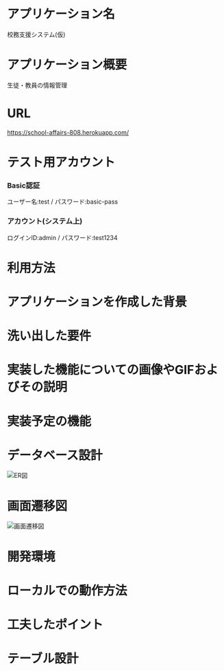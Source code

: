 # アプリケーション名
校務支援システム(仮)

# アプリケーション概要
生徒・教員の情報管理

# URL
https://school-affairs-808.herokuapp.com/

# テスト用アカウント
### Basic認証
ユーザー名:test / パスワード:basic-pass

### アカウント(システム上)
ログインID:admin / パスワード:test1234

# 利用方法

# アプリケーションを作成した背景

# 洗い出した要件

# 実装した機能についての画像やGIFおよびその説明

# 実装予定の機能

# データベース設計
![ER図](https://user-images.githubusercontent.com/96673523/172152773-8939535e-b1c9-432f-949a-071da805a34c.png)

# 画面遷移図
![画面遷移図](https://user-images.githubusercontent.com/96673523/172152902-530c0c9f-56cd-4861-acdf-c649a821762e.png)

# 開発環境

# ローカルでの動作方法

# 工夫したポイント

# テーブル設計
